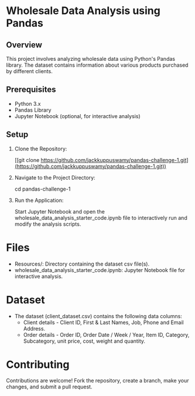 # Wholesale Data Analysis using Pandas
## Overview
This project involves analyzing wholesale data using Python's Pandas library. The dataset contains information about various products purchased by different clients.

## Prerequisites
* Python 3.x
* Pandas Library
* Jupyter Notebook (optional, for interactive analysis)

## Setup
1. Clone the Repository:

    [[git clone https://github.com/jackkuppuswamy/pandas-challenge-1.git](https://github.com/jackkuppuswamy/pandas-challenge-1.git))

2. Navigate to the Project Directory:

    cd pandas-challenge-1

3. Run the Application:

    Start Jupyter Notebook and open the wholesale_data_analysis_starter_code.ipynb file to interactively run and modify the analysis scripts.
    
# Files
* Resources/: Directory containing the dataset csv file(s).
* wholesale_data_analysis_starter_code.ipynb: Jupyter Notebook file for interactive analysis.

# Dataset
* The dataset (client_dataset.csv) contains the following data columns:
    * Client details - Client ID, First & Last Names, Job, Phone and Email Address.
    * Order details - Order ID, Order Date / Week / Year, Item ID, Category, Subcategory, unit price, cost, weight and quantity.

# Contributing
Contributions are welcome! Fork the repository, create a branch, make your changes, and submit a pull request.